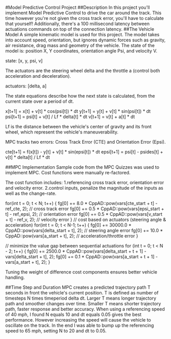 #Model Predictive Control Project
##Description
In this project you'll implement Model Predictive Control to drive the car around the track. This time however you're not given the cross track error, you'll have to calculate that yourself! Additionally, there's a 100 millisecond latency between actuations commands on top of the connection latency.
##The Vehicle Model
A simple kinematic model is used for this project. The model takes into account speed, orientation, but ignores dynamic forces such as gravity, air resistance, drag mass and geometry of the vehicle. The state of the model is: position X, Y coordinates, orientation angle Psi, and velocity V.

state: [x, y, psi, v]

The actuators are the steering wheel delta and the throttle a (control both acceleration and deceleration).

actuators: [delta, a]

The state equations describe how the next state is calculated, from the current state over a period of dt.

x[t+1]    = x[t] + v[t] * cos(psi[t]) * dt
y[t+1]    = y[t] + v[t] * sin(psi[t]) * dt
psi[t+1]  = psi[t] + v[t] / Lf * delta[t] * dt
v[t+1]    = v[t] + a[t] * dt

Lf is the distance between the vehicle's center of gravity and its front wheel, which represent the vehicle's maneuverability.

MPC tracks two errors: Cross Track Error (CTE) and Orientation Error (Epsi).

cte[t+1]   = f(x[t]) - y[t] + v[t] * sin(epsi[t]) * dt
epsi[t+1]  = psi[t] - psides[t] + v[t] * delta[t] / Lf * dt

##MPC Implementation
Sample code from the MPC Quizzes was used to implement MPC. Cost functions were manually re-factored.

The cost function includes:
1.referencing cross track error, orientation error and velocity error.
2.control inputs, penalize the magnitude of the inputs as well as the change-rate.

for(int t = 0; t < N; t++) {
  fg[0] += 8.0 * CppAD::pow(vars[cte_start + t] - ref_cte, 2);   // cross track error
  fg[0] += 0.5 * CppAD::pow(vars[epsi_start + t] - ref_epsi, 2); // orientation error
  fg[0] += 0.5 * CppAD::pow(vars[v_start + t] - ref_v, 2);       // velocity error
}
// cost based on actuators (steering angle & acceleration)
for(int t = 0; t < N-1; t++) {
  fg[0] += 30000.0 * CppAD::pow(vars[delta_start + t], 2); // steering angle error
  fg[0] += 10.0 * CppAD::pow(vars[a_start + t], 2);        // acceleration/throttle error
}

// minimize the value gap between sequential actuations
for (int t = 0; t < N - 2; t++) {
  fg[0] += 2500.0 * CppAD::pow(vars[delta_start + t + 1] - vars[delta_start + t], 2);
  fg[0] += 0.1 * CppAD::pow(vars[a_start + t + 1] - vars[a_start + t], 2);
}

Tuning the weight of difference cost components ensures better vehicle handling.

##Time Step and Duration
MPC creates a predicted trajectory path T seconds in front the vehicle's current position. T is defined as number of timesteps N times timeperiod delta dt.
Larger T means longer trajectory path and smoother changes over time. Smaller T means shorter trajectory path, faster response and better accuracy. When using a referencing speed of 40 mph, I found N equals 10 and dt equals 0.05 gives the best performance. However increasing the speed will cause the vehicle to oscillate on the track. In the end I was able to bump up the referencing speed to 65 mph, setting N to 20 and dt to 0.05.
